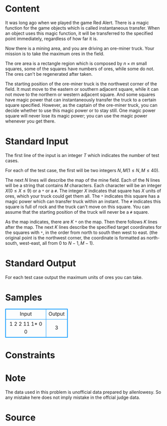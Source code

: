 
# Content

It was long ago when we played the game Red Alert. There is a magic function for the game objects which is called instantaneous transfer. When an object uses this magic function, it will be transferred to the specified point immediately, regardless of how far it is.

Now there is a mining area, and you are driving an ore-miner truck. Your mission is to take the maximum ores in the field.

The ore area is a rectangle region which is composed by $n \times m$ small squares, some of the squares have numbers of ores, while some do not. The ores can't be regenerated after taken. 

The starting position of the ore-miner truck is the northwest corner of the field. It must move to the eastern or southern adjacent square, while it can not move to the northern or western adjacent square. And some squares have magic power that can instantaneously transfer the truck to a certain square specified. However, as the captain of the ore-miner truck, you can decide whether to use this magic power or to stay still. One magic power square will never lose its magic power; you can use the magic power whenever you get there.

# Standard Input

The first line of the input is an integer $T$ which indicates the number of test cases.

For each of the test case, the first will be two integers $N, M (1 \leq N, M \leq 40)$.

The next $N$ lines will describe the map of the mine field. Each of the N lines will be a string that contains $M$ characters. Each character will be an integer $X (0 \leq X \leq 9)$ or a `*` or a `#`. The integer $X$ indicates that square has $X$ units of ores, which your truck could get them all. The `*` indicates this square has a magic power which can transfer truck within an instant. The `#` indicates this square is full of rock and the truck can't move on this square. You can assume that the starting position of the truck will never be a `#` square.

As the map indicates, there are $K$ `*` on the map. Then there follows $K$ lines after the map. The next $K$ lines describe the specified target coordinates for the squares with `*`, in the order from north to south then west to east. (the original point is the northwest corner, the coordinate is formatted as north-south, west-east, all from $0$ to $N - 1,M - 1$).

# Standard Output

For each test case output the maximum units of ores you can take.

# Samples

<style>
        table,table tr th, table tr td { border:1px solid #0094ff; }
        table { width: 200px; min-height: 25px; line-height: 25px; text-align: center; border-collapse: collapse;}   
    </style>
<table>
	<tr>
		<td>Input</td>
		<td>Output</td>
	</tr>
<tr><td>1
2 2
11
1*
0 0</td><td>3</td></tr></table>


# Constraints



# Note

The data used in this problem is unofficial data prepared by allenlowesy. So any mistake here does not imply mistake in the offcial judge data.

# Source


